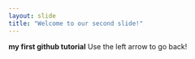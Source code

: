 ```yaml
---
layout: slide
title: "Welcome to our second slide!"
---
```

**my first github tutorial**
Use the left arrow to go back!
